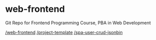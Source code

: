 # web-frontend
Git Repo for Frontend Programming Course, PBA in Web Development

[/web-frontend](https://cederdorff.github.io/web-frontend)
[/project-template](https://cederdorff.github.io/web-frontend/project-template)
[/spa-user-crud-jsonbin](https://cederdorff.github.io/web-frontend/spa-user-crud-jsonbin)
